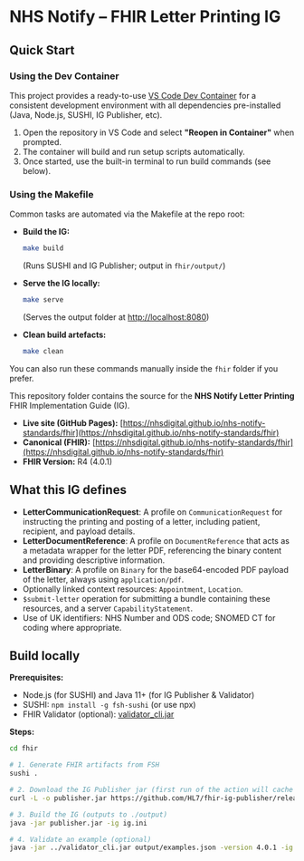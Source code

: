 
# NHS Notify – FHIR Letter Printing IG

## Quick Start

### Using the Dev Container

This project provides a ready-to-use [VS Code Dev Container](https://code.visualstudio.com/docs/devcontainers/containers) for a consistent development environment with all dependencies pre-installed (Java, Node.js, SUSHI, IG Publisher, etc).

1. Open the repository in VS Code and select **"Reopen in Container"** when prompted.
2. The container will build and run setup scripts automatically.
3. Once started, use the built-in terminal to run build commands (see below).

### Using the Makefile


Common tasks are automated via the Makefile at the repo root:

- **Build the IG:**

	```sh
	make build
	```
	(Runs SUSHI and IG Publisher; output in `fhir/output/`)

- **Serve the IG locally:**

	```sh
	make serve
	```
	(Serves the output folder at [http://localhost:8080](http://localhost:8080))

- **Clean build artefacts:**

	```sh
	make clean
	```

You can also run these commands manually inside the `fhir` folder if you prefer.


This repository folder contains the source for the **NHS Notify Letter Printing** FHIR Implementation Guide (IG).

- **Live site (GitHub Pages):** [https://nhsdigital.github.io/nhs-notify-standards/fhir](https://nhsdigital.github.io/nhs-notify-standards/fhir)
- **Canonical (FHIR):** [https://nhsdigital.github.io/nhs-notify-standards/fhir](https://nhsdigital.github.io/nhs-notify-standards/fhir)
- **FHIR Version:** R4 (4.0.1)


## What this IG defines

- **LetterCommunicationRequest**: A profile on `CommunicationRequest` for instructing the printing and posting of a letter, including patient, recipient, and payload details.
- **LetterDocumentReference**: A profile on `DocumentReference` that acts as a metadata wrapper for the letter PDF, referencing the binary content and providing descriptive information.
- **LetterBinary**: A profile on `Binary` for the base64-encoded PDF payload of the letter, always using `application/pdf`.
- Optionally linked context resources: `Appointment`, `Location`.
- `$submit-letter` operation for submitting a bundle containing these resources, and a server `CapabilityStatement`.
- Use of UK identifiers: NHS Number and ODS code; SNOMED CT for coding where appropriate.


## Build locally

**Prerequisites:**

- Node.js (for SUSHI) and Java 11+ (for IG Publisher & Validator)
- SUSHI: `npm install -g fsh-sushi` (or use npx)
- FHIR Validator (optional): [validator_cli.jar](https://github.com/hapifhir/org.hl7.fhir.core/releases/latest/download/validator_cli.jar)

**Steps:**

```sh
cd fhir

# 1. Generate FHIR artifacts from FSH
sushi .

# 2. Download the IG Publisher jar (first run of the action will cache it; locally do:)
curl -L -o publisher.jar https://github.com/HL7/fhir-ig-publisher/releases/latest/download/org.hl7.fhir.publisher.jar

# 3. Build the IG (outputs to ./output)
java -jar publisher.jar -ig ig.ini

# 4. Validate an example (optional)
java -jar ../validator_cli.jar output/examples.json -version 4.0.1 -ig output/package.tgz
```
